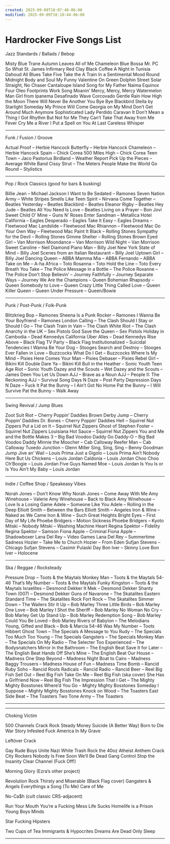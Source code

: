 ```yaml
---
created: 2025-09-09T18:07:48-06:00
modified: 2025-09-09T18:10:44-06:00
---
```


# Hardrocker Five Songs List

Jazz Standards / Ballads / Bebop

Misty
Blue Trane
Autumn Leaves
All of Me
Chameleon
Blue Bossa
Mr. PC
So What
St. James Infirmary
Red Clay
Black Coffee
A Night in Tunisia
Dahoud
All Blues
Take Five
Take the A Train
In a Sentimental Mood
Round Midnight
Body and Soul
My Funny Valentine
On Green Dolphin Street
Solar
Straight, No Chaser
Cantaloupe Island
Song for My Father
Naima
Equinox
Four
Oleo
Footprints
Work Song
Moanin’
Mercy, Mercy, Mercy
Watermelon Man
Girl from Ipanema
Desafinado
Wave
Corcovado
Gentle Rain
How High the Moon
There Will Never Be Another You
Bye Bye Blackbird
Stella by Starlight
Someday My Prince Will Come
Georgia on My Mind
Don’t Get Around Much Anymore
Sophisticated Lady
Perdido
Caravan
It Don’t Mean a Thing
I Got Rhythm
But Not for Me
They Can’t Take That Away from Me
Fever
Cry Me a River
I Put a Spell on You
At Last
Careless Whisper


---

Funk / Fusion / Groove

Actual Proof – Herbie Hancock
Butterfly – Herbie Hancock
Chameleon – Herbie Hancock
Spain – Chick Corea
500 Miles High – Chick Corea
Teen Town – Jaco Pastorius
Birdland – Weather Report
Pick Up the Pieces – Average White Band
Cissy Strut – The Meters
People Make the World Go Round – Stylistics


---

Pop / Rock Classics (good for bars & busking)

Billie Jean – Michael Jackson
I Want to Be Sedated – Ramones
Seven Nation Army – White Stripes
Smells Like Teen Spirit – Nirvana
Come Together – Beatles
Yesterday – Beatles
Blackbird – Beatles
Eleanor Rigby – Beatles
Hey Jude – Beatles
All You Need Is Love – Beatles
Living on a Prayer – Bon Jovi
Sweet Child O’ Mine – Guns N’ Roses
Enter Sandman – Metallica
Hotel California – Eagles
Desperado – Eagles
Take It Easy – Eagles
Dreams – Fleetwood Mac
Landslide – Fleetwood Mac
Rhiannon – Fleetwood Mac
Go Your Own Way – Fleetwood Mac
Paint It Black – Rolling Stones
Sympathy for the Devil – Rolling Stones
Gimme Shelter – Rolling Stones
Brown Eyed Girl – Van Morrison
Moondance – Van Morrison
Wild Night – Van Morrison
Sweet Caroline – Neil Diamond
Piano Man – Billy Joel
New York State of Mind – Billy Joel
Scenes from an Italian Restaurant – Billy Joel
Uptown Girl – Billy Joel
Dancing Queen – ABBA
Mamma Mia – ABBA
Fernando – ABBA
Take on Me – A-ha
Africa – Toto
Rosanna – Toto
Hold the Line – Toto
Every Breath You Take – The Police
Message in a Bottle – The Police
Roxanne – The Police
Don’t Stop Believin’ – Journey
Faithfully – Journey
Separate Ways – Journey
We Are the Champions – Queen
Bohemian Rhapsody – Queen
Somebody to Love – Queen
Crazy Little Thing Called Love – Queen
Killer Queen – Queen
Under Pressure – Queen/Bowie


---

Punk / Post-Punk / Folk-Punk

Blitzkrieg Bop – Ramones
Sheena Is a Punk Rocker – Ramones
I Wanna Be Your Boyfriend – Ramones
London Calling – The Clash
Should I Stay or Should I Go – The Clash
Train in Vain – The Clash
White Riot – The Clash
Anarchy in the UK – Sex Pistols
God Save the Queen – Sex Pistols
Holiday in Cambodia – Dead Kennedys
California Über Alles – Dead Kennedys
Rise Above – Black Flag
TV Party – Black Flag
Institutionalized – Suicidal Tendencies
I Wanna Be Your Dog – Stooges
Search and Destroy – Stooges
Ever Fallen in Love – Buzzcocks
What Do I Get – Buzzcocks
Where Is My Mind – Pixies
Here Comes Your Man – Pixies
Debaser – Pixies
Rebel Girl – Bikini Kill
Double Dare Ya – Bikini Kill
Bull in the Heather – Sonic Youth
Teen Age Riot – Sonic Youth
Dazey and the Scouts – Wet
Dazey and the Scouts – James Deen You Let Us Down
AJJ – Brave as a Noun
AJJ – People II: The Reckoning
AJJ – Survival Song
Days N Daze – Post Party Depression
Days N Daze – Fuck It
Pat the Bunny – I Ain’t Got No Home
Pat the Bunny – I Will Survive
Pat the Bunny – Walk Away


---

Swing Revival / Jump Blues

Zoot Suit Riot – Cherry Poppin’ Daddies
Brown Derby Jump – Cherry Poppin’ Daddies
Dr. Bones – Cherry Poppin’ Daddies
Hell – Squirrel Nut Zippers
Put a Lid on It – Squirrel Nut Zippers
Ghost of Stephen Foster – Squirrel Nut Zippers
Louisiana Hot Sauce – Squirrel Nut Zippers
You and Me and the Bottle Makes 3 – Big Bad Voodoo Daddy
Go Daddy-O – Big Bad Voodoo Daddy
Minnie the Moocher – Cab Calloway
Reefer Man – Cab Calloway
Tuxedo Junction – Glenn Miller
Sing, Sing, Sing – Benny Goodman
Jump Jive an’ Wail – Louis Prima
Just a Gigolo – Louis Prima
Ain’t Nobody Here But Us Chickens – Louis Jordan
Caldonia – Louis Jordan
Choo Choo Ch’Boogie – Louis Jordan
Five Guys Named Moe – Louis Jordan
Is You Is or Is You Ain’t My Baby – Louis Jordan


---

Indie / Coffee Shop / Speakeasy Vibes

Norah Jones – Don’t Know Why
Norah Jones – Come Away With Me
Amy Winehouse – Valerie
Amy Winehouse – Back to Black
Amy Winehouse – Love Is a Losing Game
Adele – Someone Like You
Adele – Rolling in the Deep
Elliott Smith – Between the Bars
Elliott Smith – Angeles
Iron & Wine – Naked as We Came
Iron & Wine – Such Great Heights
Bright Eyes – First Day of My Life
Phoebe Bridgers – Motion Sickness
Phoebe Bridgers – Kyoto
Mitski – Nobody
Mitski – Washing Machine Heart
Regina Spektor – Fidelity
Regina Spektor – Samson
Fiona Apple – Criminal
Fiona Apple – Shadowboxer
Lana Del Rey – Video Games
Lana Del Rey – Summertime Sadness
Hozier – Take Me to Church
Hozier – From Eden
Sufjan Stevens – Chicago
Sufjan Stevens – Casimir Pulaski Day
Bon Iver – Skinny Love
Bon Iver – Holocene


---

Ska / Reggae / Rocksteady

Pressure Drop – Toots & the Maytals
Monkey Man – Toots & the Maytals
54-46 That’s My Number – Toots & the Maytals
Funky Kingston – Toots & the Maytals
Israelites – Desmond Dekker
It Mek – Desmond Dekker
Shanty Town (007) – Desmond Dekker
Guns of Navarone – The Skatalites
Eastern Standard Time – The Skatalites
Rock Fort Rock – The Skatalites
Simmer Down – The Wailers
Stir It Up – Bob Marley
Three Little Birds – Bob Marley
One Love – Bob Marley
I Shot the Sheriff – Bob Marley
No Woman No Cry – Bob Marley
Get Up Stand Up – Bob Marley
Redemption Song – Bob Marley
Could You Be Loved – Bob Marley
Rivers of Babylon – The Melodians
Young, Gifted and Black – Bob & Marcia
54-46 Was My Number – Toots Hibbert
Ghost Town – The Specials
A Message to You Rudy – The Specials
Too Much Too Young – The Specials
Gangsters – The Specials
Monkey Man – The Specials
On My Radio – The Selecter
Too Experienced – The Bodysnatchers
Mirror in the Bathroom – The English Beat
Save It for Later – The English Beat
Hands Off She’s Mine – The English Beat
Our House – Madness
One Step Beyond – Madness
Night Boat to Cairo – Madness
Baggy Trousers – Madness
House of Fun – Madness
Time Bomb – Rancid
Ruby Soho – Rancid
Roots Radicals – Rancid
Radio – Rancid
Beer – Reel Big Fish
Sell Out – Reel Big Fish
Take On Me – Reel Big Fish (ska cover)
She Has a Girlfriend Now – Reel Big Fish
The Impression That I Get – The Mighty Mighty Bosstones
Where’d You Go – Mighty Mighty Bosstones
Someday I Suppose – Mighty Mighty Bosstones
Knock on Wood – The Toasters
East Side Beat – The Toasters
Two Tone Army – The Toasters


---

---

Choking Victim

500 Channels
Crack Rock Steady
Money
Suicide (A Better Way)
Born to Die
War Story
Infested
Fuck America
In My Grave

Leftöver Crack

Gay Rude Boys Unite
Nazi White Trash
Rock the 40oz
Atheist Anthem
Crack City Rockers
Nobody Is Free
Soon We’ll Be Dead
Gang Control
Stop the Insanity
Clear Channel (Fuck Off!)

Morning Glory (Ezra’s other project)

Revolution Rock
Thirsty and Miserable (Black Flag cover)
Gangsters & Angels
Everythings a Song (To Me)
Care of Me

No-Ca$h (cult classic CRS-adjacent)

Run Your Mouth
You’re a Fucking Mess
Life Sucks
Homelife is a Prison
Young Boys Minds

Star Fucking Hipsters

Two Cups of Tea
Immigrants & Hypocrites
Dreams Are Dead
Only Sleep


---
